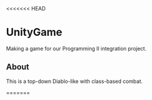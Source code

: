 <<<<<<< HEAD
# UnityGame
Making a game for our Programming II integration project.

<h2>
About
</h2>
This is a top-down Diablo-like with class-based combat.

=======